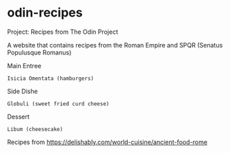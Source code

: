 # odin-recipes
Project: Recipes from The Odin Project

A website that contains recipes from the Roman Empire and SPQR (Senatus Populusque Romanus)

Main Entree

    Isicia Omentata (hamburgers)

Side Dishe

    Globuli (sweet fried curd cheese)

Dessert

    Libum (cheesecake)


Recipes from https://delishably.com/world-cuisine/ancient-food-rome